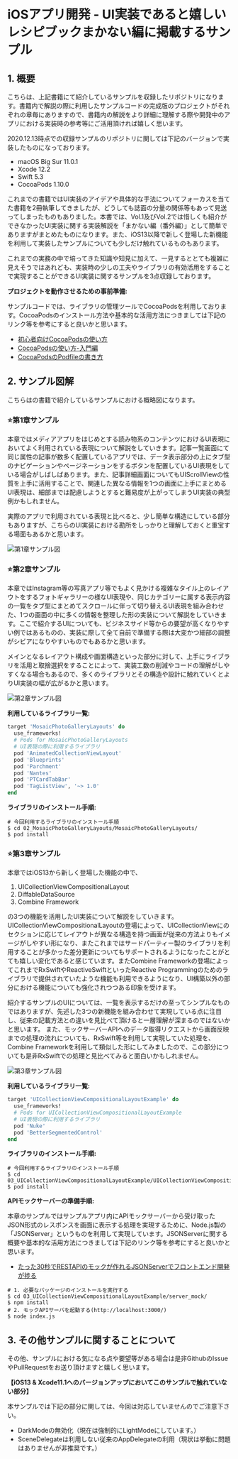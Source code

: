 # iOSアプリ開発 - UI実装であると嬉しいレシピブックまかない編に掲載するサンプル

## 1. 概要

こちらは、上記書籍にて紹介しているサンプルを収録したリポジトリになります。書籍内で解説の際に利用したサンプルコードの完成版のプロジェクトがそれぞれの章毎にありますので、書籍内の解説をより詳細に理解する際や開発中のアプリにおける実装時の参考等にご活用頂ければ嬉しく思います。

2020.12.13時点での収録サンプルのリポジトリに関しては下記のバージョンで実装したものになっております。

 * macOS Big Sur 11.0.1
 * Xcode 12.2
 * Swift 5.3
 * CocoaPods 1.10.0

これまでの書籍ではUI実装のアイデアや具体的な手法についてフォーカスを当てた書籍を2冊執筆してきましたが、どうしても誌面の分量の関係等もあって見送ってしまったものもありました。本書では、Vol.1及びVol.2では惜しくも紹介ができなかったUI実装に関する実装解説を「まかない編（番外編）」として簡単でありますがまとめたものになります。また、iOS13以降で新しく登場した新機能を利用して実装したサンプルについても少しだけ触れているものもあります。

これまでの実務の中で培ってきた知識や知見に加えて、一見するととても複雑に見えそうではあれども、実装時の少しの工夫やライブラリの有効活用をすることで実現することができるUI実装に関するサンプルを3点収録しております。

__プロジェクトを動作させるための事前準備:__

サンプルコードでは、ライブラリの管理ツールでCocoaPodsを利用しております。CocoaPodsのインストール方法や基本的な活用方法につきましては下記のリンク等を参考にすると良いかと思います。

+ [初心者向けCocoaPodsの使い方](http://developers.goalist.co.jp/entry/2017/04/20/180931)
+ [CocoaPodsの使い方-入門編](https://www.ukeyslabo.com/development/iosapplication/how-to-use-cocoapods-for-beginner/)
+ [CocoaPodsのPodfileの書き方](https://dev.digitrick.us/notes/podfilesyntax)

## 2. サンプル図解

こちらはの書籍で紹介しているサンプルにおける概略図になります。

### ⭐️第1章サンプル

本章ではメディアアプリをはじめとする読み物系のコンテンツにおけるUI表現においてよく利用されている表現について解説をしていきます。記事一覧画面にて同じ属性の記事が数多く配置しているアプリでは、データ表示部分の上にタブ型のナビゲーションやページネーションをするボタンを配置しているUI表現をしている場合がしばしばあります。また、記事詳細画面についてもUIScrollViewの性質を上手に活用することで、関連した異なる情報を1つの画面に上手にまとめるUI表現は、細部までは配慮しようとすると難易度が上がってしまうUI実装の典型例かもしれません。

実際のアプリで利用されている表現と比べると、少し簡単な構造にしている部分もありますが、こちらのUI実装における勘所をしっかりと理解しておくと重宝する場面もあるかと思います。

![第1章サンプル図](https://github.com/fumiyasac/meals_ios_ui_recipe_showcase/blob/master/images/capture_techbook_meals_chapter1.jpg)

### ️⭐️第2章サンプル

本章ではInstagram等の写真アプリ等でもよく見かける複雑なタイル上のレイアウトをするフォトギャラリーの様なUI表現や、同じカテゴリーに属する表示内容の一覧をタブ型にまとめてスクロールに伴って切り替えるUI表現を組み合わせた、1つの画面の中に多くの情報を整理した形の実装について解説をしていきます。ここで紹介するUIについても、ビジネスサイド等からの要望が高くなりやすい例ではあるものの、実装に際して全て自前で準備する際は大変かつ細部の調整がシビアになりやすいものでもあるかと思います。

メインとなるレイアウト構成や画面構造といった部分に対して、上手にライブラリを活用と取捨選択をすることによって、実装工数の削減やコードの理解がしやすくなる場合もあるので、多くのライブラリとその構造や設計に触れていくとよりUI実装の幅が広がるかと思います。

![第2章サンプル図](https://github.com/fumiyasac/meals_ios_ui_recipe_showcase/blob/master/images/capture_techbook_meals_chapter2.jpg)

__利用しているライブラリ一覧:__

```ruby
target 'MosaicPhotoGalleryLayouts' do
  use_frameworks!
  # Pods for MosaicPhotoGalleryLayouts
  # UI表現の際に利用するライブラリ
  pod 'AnimatedCollectionViewLayout'
  pod 'Blueprints'
  pod 'Parchment'
  pod 'Nantes'
  pod 'PTCardTabBar'
  pod 'TagListView', '~> 1.0'
end
```

__ライブラリのインストール手順:__

```shell
# 今回利用するライブラリのインストール手順
$ cd 02_MosaicPhotoGalleryLayouts/MosaicPhotoGalleryLayouts/ 
$ pod install
```

### ⭐️第3章サンプル

本章ではiOS13から新しく登場した機能の中で、

1. UICollectionViewCompositionalLayout
2. DiffableDataSource
3. Combine Framework

の3つの機能を活用したUI実装について解説をしていきます。
UICollectionViewCompositionalLayoutの登場によって、UICollectionViewにのセクションに応じてレイアウトが異なる構造を持つ画面が従来の方法よりもイメージがしやすい形になり、またこれまではサードパーティー製のライブラリを利用することが多かった差分更新についてもサポートされるようになったことがとても嬉しい変化であると感じています。またCombine Frameworkの登場によってこれまでRxSwiftやReactiveSwiftといったReactive Programmingのためのライブラリで提供されていたような機能も利用できるようになり、UI構築以外の部分における機能についても強化されつつある印象を受けます。

紹介するサンプルのUIについては、一覧を表示するだけの至ってシンプルなものではありますが、先述した3つの新機能を組み合わせて実現している点に注目し、従来の記載方法との違いを見比べて頂けると一層理解が深まるのではないかと思います。
また、モックサーバーAPIへのデータ取得リクエストから画面反映までの処理の流れについても、RxSwift等を利用して実現していた処理を、Combine Frameworkを利用して類似した形にしてみましたので、この部分についても是非RxSwiftでの処理と見比べてみると面白いかもしれません。

![第3章サンプル図](https://github.com/fumiyasac/meals_ios_ui_recipe_showcase/blob/master/images/capture_techbook_meals_chapter3.jpg)

__利用しているライブラリ一覧:__

```ruby
target 'UICollectionViewCompositionalLayoutExample' do
  use_frameworks!
  # Pods for UICollectionViewCompositionalLayoutExample
  # UI表現の際に利用するライブラリ
  pod 'Nuke'
  pod 'BetterSegmentedControl'
end
```

__ライブラリのインストール手順:__

```shell
# 今回利用するライブラリのインストール手順
$ cd 03_UICollectionViewCompositionalLayoutExample/UICollectionViewCompositionalLayoutExample/ 
$ pod install
```

__APIモックサーバーの準備手順:__

本章のサンプルではサンプルアプリ内にAPIモックサーバーから受け取ったJSON形式のレスポンスを画面に表示する処理を実現するために、Node.js製の「JSONServer」というものを利用して実現しています。JSONServerに関する概要や基本的な活用方法につきましては下記のリンク等を参考にすると良いかと思います。

+ [たった30秒でRESTAPIのモックが作れるJSONServerでフロントエンド開発が捗る](https://www.webprofessional.jp/mock-rest-apis-using-json-server/)

```shell
# 1. 必要なパッケージのインストールを実行する
$ cd 03_UICollectionViewCompositionalLayoutExample/server_mock/ 
$ npm install
# 2. モックAPIサーバを起動する(http://localhost:3000/)
$ node index.js
```

## 3. その他サンプルに関することについて

その他、サンプルにおける気になる点や要望等がある場合は是非GithubのIssueやPullRequestをお送り頂けますと嬉しく思います。

__【iOS13 & Xcode11.1へのバージョンアップにおいてこのサンプルで触れていない部分】__

本サンプルでは下記の部分に関しては、今回は対応していませんのでご注意下さい。

+ DarkModeの無効化（現在は強制的にLightModeにしています。）
+ SceneDelegateは利用しない従来のAppDelegateの利用（現状は挙動に問題はありませんが非推奨です。）
